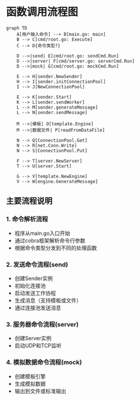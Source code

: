 # 函数调用流程图

```mermaid
graph TD
    A[用户输入命令] --> B[main.go: main]
    B --> C[cmd/root.go: Execute]
    C --> D{命令类型?}
    
    D -->|send| E[cmd/root.go: sendCmd.Run]
    D -->|server| F[cmd/server.go: serverCmd.Run]
    D -->|mock| G[cmd/root.go: mockCmd.Run]
    
    E --> H[sender.NewSender]
    H --> I[sender.initConnectionPool]
    I --> J[NewConnectionPool]
    
    E --> K[sender.Start]
    K --> L[sender.sendWorker]
    L --> M[sender.generateMessage]
    L --> N[sender.sendMessage]
    
    M -->|模板| O[template.Engine]
    M -->|数据文件| P[readFromDataFile]
    
    N --> Q[ConnectionPool.Get]
    N --> R[net.Conn.Write]
    N --> S[ConnectionPool.Put]
    
    F --> T[server.NewServer]
    T --> U[server.Start]
    
    G --> V[template.NewEngine]
    V --> W[engine.GenerateMessage]
```

## 主要流程说明

### 1. 命令解析流程
- 程序从main.go入口开始
- 通过cobra框架解析命令行参数
- 根据命令类型分发到不同的处理函数

### 2. 发送命令流程(send)
- 创建Sender实例
- 初始化连接池
- 启动发送工作协程
- 生成消息（支持模板或文件）
- 通过连接池发送消息

### 3. 服务器命令流程(server)
- 创建Server实例
- 启动UDP和TCP监听

### 4. 模拟数据命令流程(mock)
- 创建模板引擎
- 生成模拟数据
- 输出到文件或标准输出